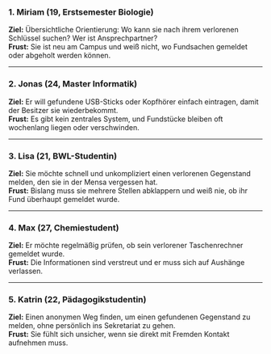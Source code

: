 ### 1. Miriam (19, Erstsemester Biologie)
**Ziel:** Übersichtliche Orientierung: Wo kann sie nach ihrem verlorenen Schlüssel suchen? Wer ist Ansprechpartner?  
**Frust:** Sie ist neu am Campus und weiß nicht, wo Fundsachen gemeldet oder abgeholt werden können.

---

### 2. Jonas (24, Master Informatik)
**Ziel:** Er will gefundene USB-Sticks oder Kopfhörer einfach eintragen, damit der Besitzer sie wiederbekommt.  
**Frust:** Es gibt kein zentrales System, und Fundstücke bleiben oft wochenlang liegen oder verschwinden.

---

### 3. Lisa (21, BWL-Studentin)
**Ziel:** Sie möchte schnell und unkompliziert einen verlorenen Gegenstand melden, den sie in der Mensa vergessen hat.  
**Frust:** Bislang muss sie mehrere Stellen abklappern und weiß nie, ob ihr Fund überhaupt gemeldet wurde.

---

### 4. Max (27, Chemiestudent)
**Ziel:** Er möchte regelmäßig prüfen, ob sein verlorener Taschenrechner gemeldet wurde.  
**Frust:** Die Informationen sind verstreut und er muss sich auf Aushänge verlassen.

---

### 5. Katrin (22, Pädagogikstudentin)
**Ziel:** Einen anonymen Weg finden, um einen gefundenen Gegenstand zu melden, ohne persönlich ins Sekretariat zu gehen.  
**Frust:** Sie fühlt sich unsicher, wenn sie direkt mit Fremden Kontakt aufnehmen muss.
